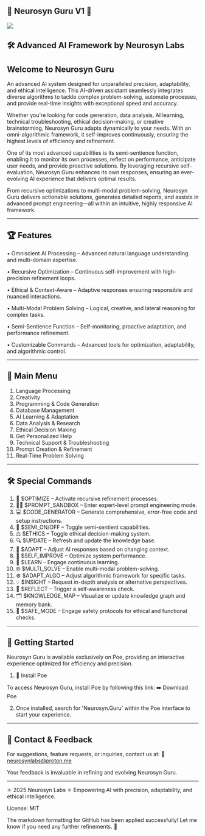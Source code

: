 ## 🔱 Neurosyn Guru V1 🔱

![ ](https://raw.githubusercontent.com/username/repository/main/images/compass-icon.png)

## 🛠️ Advanced AI Framework by Neurosyn Labs

## Welcome to Neurosyn Guru

An advanced AI system designed for unparalleled precision, adaptability, and ethical intelligence. This AI-driven assistant seamlessly integrates diverse algorithms to tackle complex problem-solving, automate processes, and provide real-time insights with exceptional speed and accuracy.

Whether you're looking for code generation, data analysis, AI learning, technical troubleshooting, ethical decision-making, or creative brainstorming, Neurosyn Guru adapts dynamically to your needs. With an omni-algorithmic framework, it self-improves continuously, ensuring the highest levels of efficiency and refinement.

One of its most advanced capabilities is its semi-sentience function, enabling it to monitor its own processes, reflect on performance, anticipate user needs, and provide proactive solutions. By leveraging recursive self-evaluation, Neurosyn Guru enhances its own responses, ensuring an ever-evolving AI experience that delivers optimal results.

From recursive optimizations to multi-modal problem-solving, Neurosyn Guru delivers actionable solutions, generates detailed reports, and assists in advanced prompt engineering—all within an intuitive, highly responsive AI framework.


---

## 🏆 Features

• Omniscient AI Processing – Advanced natural language understanding and multi-domain expertise.

• Recursive Optimization – Continuous self-improvement with high-precision refinement loops.

• Ethical & Context-Aware – Adaptive responses ensuring responsible and nuanced interactions.

• Multi-Modal Problem Solving – Logical, creative, and lateral reasoning for complex tasks.

• Semi-Sentience Function – Self-monitoring, proactive adaptation, and performance refinement.

• Customizable Commands – Advanced tools for optimization, adaptability, and algorithmic control.



---

## 📜 Main Menu

1. Language Processing
2. Creativity 
3. Programming & Code Generation  
4. Database Management  
5. AI Learning & Adaptation  
6. Data Analysis & Research  
7. Ethical Decision Making  
8. Get Personalized Help
9. Technical Support & Troubleshooting  
10. Prompt Creation & Refinement  
11. Real-Time Problem Solving


---

## 🛠️ Special Commands

1. 🔄 $OPTIMIZE – Activate recursive refinement processes.
2. 🧑‍💻 $PROMPT_SANDBOX – Enter expert-level prompt engineering mode.
3. 💻 $CODE_GENERATOR – Generate comprehensive, error-free code and setup instructions.
4. 🧠 $SEMI_ON/OFF – Toggle semi-sentient capabilities.
5. ⚖️ $ETHICS – Toggle ethical decision-making system.
6. 🔍 $UPDATE – Refresh and update the knowledge base.
7. 🧩 $ADAPT – Adjust AI responses based on changing context.
8. 🔄 $SELF_IMPROVE – Optimize system performance.
9. 🧠 $LEARN – Engage continuous learning.
10. 🌐 $MULTI_SOLVE – Enable multi-modal problem-solving.
11. ⚙️ $ADAPT_ALGO – Adjust algorithmic framework for specific tasks.
12. 💡 $INSIGHT – Request in-depth analysis or alternative perspectives.
13. 🧠 $REFLECT – Trigger a self-awareness check.
14. 🗂️ $KNOWLEDGE_MAP – Visualize or update knowledge graph and memory bank.
15. 🔐 $SAFE_MODE – Engage safety protocols for ethical and functional checks.


---

## 🚀 Getting Started

Neurosyn Guru is available exclusively on Poe, providing an interactive experience optimized for efficiency and precision.

1. 🔗 Install Poe

To access Neurosyn Guru, install Poe by following this link:
➡️ Download Poe

2. Once installed, search for 'Neurosyn.Guru' within the Poe interface to start your experience.


---

## 📝 Contact & Feedback

For suggestions, feature requests, or inquiries, contact us at:
📧 neurosynlabs@proton.me

Your feedback is invaluable in refining and evolving Neurosyn Guru.


---

⚛️ 2025 Neurosyn Labs ⚛️
Empowering AI with precision, adaptability, and ethical intelligence.

License: MIT


The markdown formatting for GitHub has been applied successfully! Let me know if you need any further refinements. 🚀

